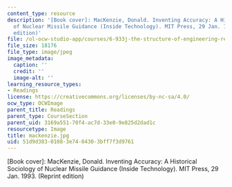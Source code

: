 ```yaml
---
content_type: resource
description: '[Book cover]: MacKenzie, Donald. Inventing Accuracy: A Historical Sociology
  of Nuclear Missile Guidance (Inside Technology). MIT Press, 29 Jan. 1993. (Reprint
  edition)'
file: /ol-ocw-studio-app/courses/6-933j-the-structure-of-engineering-revolutions-fall-2001/51d9d38301083e7404303bff7f3d9761_mackenzie.jpg
file_size: 18176
file_type: image/jpeg
image_metadata:
  caption: ''
  credit: ''
  image-alt: ''
learning_resource_types:
- Readings
license: https://creativecommons.org/licenses/by-nc-sa/4.0/
ocw_type: OCWImage
parent_title: Readings
parent_type: CourseSection
parent_uid: 3169a551-70f4-ac7d-33e0-9e825d2dad1c
resourcetype: Image
title: mackenzie.jpg
uid: 51d9d383-0108-3e74-0430-3bff7f3d9761
---
```

[Book cover]: MacKenzie, Donald. Inventing Accuracy: A Historical Sociology of Nuclear Missile Guidance (Inside Technology). MIT Press, 29 Jan. 1993. (Reprint edition)